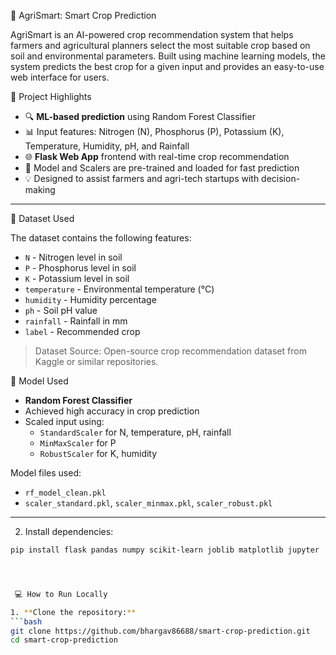  🌾 AgriSmart: Smart Crop Prediction

AgriSmart is an AI-powered crop recommendation system that helps farmers and agricultural planners select the most suitable crop based on soil and environmental parameters. Built using machine learning models, the system predicts the best crop for a given input and provides an easy-to-use web interface for users.


📌 Project Highlights

- 🔍 **ML-based prediction** using Random Forest Classifier
- 📊 Input features: Nitrogen (N), Phosphorus (P), Potassium (K), Temperature, Humidity, pH, and Rainfall
- 🌐 **Flask Web App** frontend with real-time crop recommendation
- 📁 Model and Scalers are pre-trained and loaded for fast prediction
- 💡 Designed to assist farmers and agri-tech startups with decision-making

---

 📁 Dataset Used

The dataset contains the following features:

- `N` - Nitrogen level in soil
- `P` - Phosphorus level in soil
- `K` - Potassium level in soil
- `temperature` - Environmental temperature (°C)
- `humidity` - Humidity percentage
- `ph` - Soil pH value
- `rainfall` - Rainfall in mm
- `label` - Recommended crop

> Dataset Source: Open-source crop recommendation dataset from Kaggle or similar repositories.


 🧠 Model Used

- **Random Forest Classifier**
- Achieved high accuracy in crop prediction
- Scaled input using:
  - `StandardScaler` for N, temperature, pH, rainfall
  - `MinMaxScaler` for P
  - `RobustScaler` for K, humidity

Model files used:
- `rf_model_clean.pkl`
- `scaler_standard.pkl`, `scaler_minmax.pkl`, `scaler_robust.pkl`

---

2. Install dependencies:
```bash
pip install flask pandas numpy scikit-learn joblib matplotlib jupyter




 💻 How to Run Locally

1. **Clone the repository:**
```bash
git clone https://github.com/bhargav86688/smart-crop-prediction.git
cd smart-crop-prediction
